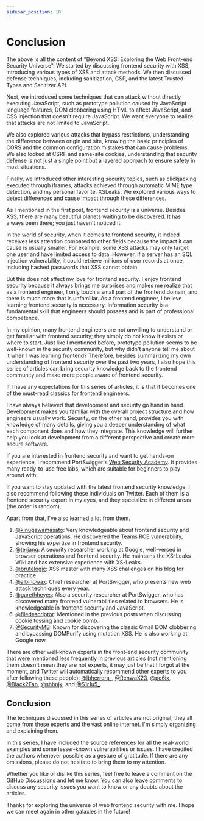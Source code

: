 ```yaml
---
sidebar_position: 10
---
```


# Conclusion

The above is all the content of "Beyond XSS: Exploring the Web Front-end Security Universe". We started by discussing frontend security with XSS, introducing various types of XSS and attack methods. We then discussed defense techniques, including sanitization, CSP, and the latest Trusted Types and Sanitizer API.

Next, we introduced some techniques that can attack without directly executing JavaScript, such as prototype pollution caused by JavaScript language features, DOM clobbering using HTML to affect JavaScript, and CSS injection that doesn't require JavaScript. We want everyone to realize that attacks are not limited to JavaScript.

We also explored various attacks that bypass restrictions, understanding the difference between origin and site, knowing the basic principles of CORS and the common configuration mistakes that can cause problems. We also looked at CSRF and same-site cookies, understanding that security defense is not just a single point but a layered approach to ensure safety in most situations.

Finally, we introduced other interesting security topics, such as clickjacking executed through iframes, attacks achieved through automatic MIME type detection, and my personal favorite, XSLeaks. We explored various ways to detect differences and cause impact through these differences.

As I mentioned in the first post, frontend security is a universe. Besides XSS, there are many beautiful planets waiting to be discovered. It has always been there; you just haven't noticed it.

In the world of security, when it comes to frontend security, it indeed receives less attention compared to other fields because the impact it can cause is usually smaller. For example, some XSS attacks may only target one user and have limited access to data. However, if a server has an SQL injection vulnerability, it could retrieve millions of user records at once, including hashed passwords that XSS cannot obtain.

But this does not affect my love for frontend security. I enjoy frontend security because it always brings me surprises and makes me realize that as a frontend engineer, I only touch a small part of the frontend domain, and there is much more that is unfamiliar. As a frontend engineer, I believe learning frontend security is necessary. Information security is a fundamental skill that engineers should possess and is part of professional competence.

In my opinion, many frontend engineers are not unwilling to understand or get familiar with frontend security; they simply do not know it exists or where to start. Just like I mentioned before, prototype pollution seems to be well-known in the security community, but why didn't anyone tell me about it when I was learning frontend? Therefore, besides summarizing my own understanding of frontend security over the past two years, I also hope this series of articles can bring security knowledge back to the frontend community and make more people aware of frontend security.

If I have any expectations for this series of articles, it is that it becomes one of the must-read classics for frontend engineers.

I have always believed that development and security go hand in hand. Development makes you familiar with the overall project structure and how engineers usually work. Security, on the other hand, provides you with knowledge of many details, giving you a deeper understanding of what each component does and how they integrate. This knowledge will further help you look at development from a different perspective and create more secure software.

If you are interested in frontend security and want to get hands-on experience, I recommend PortSwigger's [Web Security Academy](https://portswigger.net/web-security). It provides many ready-to-use free labs, which are suitable for beginners to play around with.

If you want to stay updated with the latest frontend security knowledge, I also recommend following these individuals on Twitter. Each of them is a frontend security expert in my eyes, and they specialize in different areas (the order is random).

Apart from that, I've also learned a lot from them. 

1. [@kinugawamasato](https://twitter.com/kinugawamasato): Very knowledgeable about frontend security and JavaScript operations. He discovered the Teams RCE vulnerability, showing his expertise in frontend security.
2. [@terjanq](https://twitter.com/terjanq): A security researcher working at Google, well-versed in browser operations and frontend security. He maintains the XS-Leaks Wiki and has extensive experience with XS-Leaks.
3. [@brutelogic](https://twitter.com/brutelogic): XSS master with many XSS challenges on his blog for practice.
4. [@albinowax](https://twitter.com/albinowax): Chief researcher at PortSwigger, who presents new web attack techniques every year.
5. [@garethheyes](https://twitter.com/garethheyes): Also a security researcher at PortSwigger, who has discovered many frontend vulnerabilities related to browsers. He is knowledgeable in frontend security and JavaScript.
6. [@filedescriptor](https://twitter.com/filedescriptor): Mentioned in the previous posts when discussing cookie tossing and cookie bomb.
7. [@SecurityMB](https://twitter.com/SecurityMB): Known for discovering the classic Gmail DOM clobbering and bypassing DOMPurify using mutation XSS. He is also working at Google now.

There are other well-known experts in the front-end security community that were mentioned less frequently in previous articles (not mentioning them doesn't mean they are not experts, it may just be that I forgot at the moment, and Twitter will automatically recommend other experts to you after following these people): [@lbherrera_](https://twitter.com/lbherrera_), [@RenwaX23](https://twitter.com/RenwaX23), [@po6ix](https://twitter.com/po6ix), [@Black2Fan](https://twitter.com/black2fan), [@shhnjk](https://twitter.com/shhnjk), and [@S1r1u5_](https://twitter.com/S1r1u5_).

## Conclusion

The techniques discussed in this series of articles are not original; they all come from these experts and the vast online internet. I'm simply organizing and explaining them.

In this series, I have included the source references for all the real-world examples and some lesser-known vulnerabilities or issues. I have credited the authors whenever possible as a gesture of gratitude. If there are any omissions, please do not hesitate to bring them to my attention.

Whether you like or dislike this series, feel free to leave a comment on the [GitHub Discussions](https://github.com/aszx87410/beyond-xss/discussions) and let me know. You can also leave comments to discuss any security issues you want to know or any doubts about the articles.

Thanks for exploring the universe of web frontend security with me. I hope we can meet again in other galaxies in the future!
